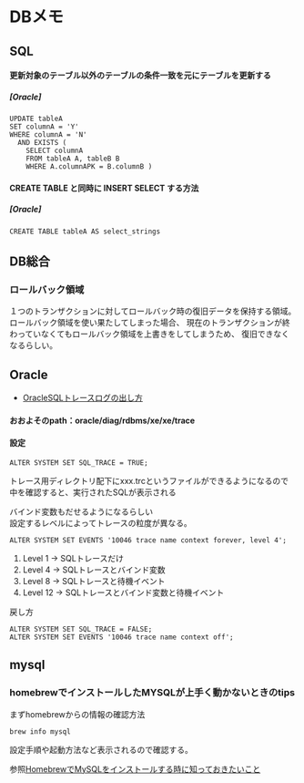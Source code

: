 
# DBメモ
  
## SQL
#### 更新対象のテーブル以外のテーブルの条件一致を元にテーブルを更新する
##### [Oracle]

    UPDATE tableA 
    SET columnA = 'Y' 
    WHERE columnA = 'N'
      AND EXISTS (
        SELECT columnA 
        FROM tableA A, tableB B 
        WHERE A.columnAPK = B.columnB )

#### CREATE TABLE と同時に INSERT SELECT する方法
##### [Oracle]

    CREATE TABLE tableA AS select_strings

## DB総合
### ロールバック領域
１つのトランザクションに対してロールバック時の復旧データを保持する領域。
ロールバック領域を使い果たしてしまった場合、
現在のトランザクションが終わっていなくてもロールバック領域を上書きをしてしまうため、
復旧できなくなるらしい。

## Oracle  

- [OracleSQLトレースログの出し方](http://d.hatena.ne.jp/replication/20130110/1357824989)  

#### おおよそのpath：oracle/diag/rdbms/xe/xe/trace  
#### 設定

    ALTER SYSTEM SET SQL_TRACE = TRUE;  

トレース用ディレクトリ配下にxxx.trcというファイルができるようになるので  
中を確認すると、実行されたSQLが表示される  
  
バインド変数もだせるようになるらしい  
設定するレベルによってトレースの粒度が異なる。  

    ALTER SYSTEM SET EVENTS '10046 trace name context forever, level 4';  

1. Level 1 -> SQLトレースだけ  
2. Level 4 -> SQLトレースとバインド変数  
3. Level 8 -> SQLトレースと待機イベント  
4. Level 12 -> SQLトレースとバインド変数と待機イベント  
  
戻し方  

    ALTER SYSTEM SET SQL_TRACE = FALSE;  
    ALTER SYSTEM SET EVENTS '10046 trace name context off';  

## mysql

### homebrewでインストールしたMYSQLが上手く動かないときのtips

まずhomebrewからの情報の確認方法

    brew info mysql

設定手順や起動方法など表示されるので確認する。  

参照[HomebrewでMySQLをインストールする時に知っておきたいこと](http://tukaikta.blog135.fc2.com/blog-entry-197.html)




